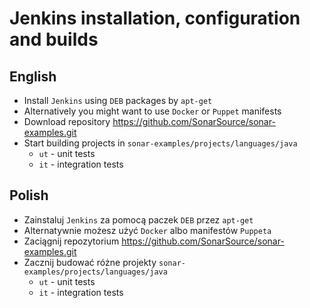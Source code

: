 # Jenkins installation, configuration and builds

## English

- Install `Jenkins` using `DEB` packages by `apt-get`
- Alternatively you might want to use `Docker` or `Puppet` manifests
- Download repository https://github.com/SonarSource/sonar-examples.git
- Start building projects in `sonar-examples/projects/languages/java`
    - `ut` - unit tests
    - `it` - integration tests

## Polish

- Zainstaluj `Jenkins` za pomocą paczek `DEB` przez `apt-get`
- Alternatywnie możesz użyć `Docker` albo manifestów `Puppeta`
- Zaciągnij repozytorium https://github.com/SonarSource/sonar-examples.git
- Zacznij budować różne projekty `sonar-examples/projects/languages/java`
    - `ut` - unit tests
    - `it` - integration tests
